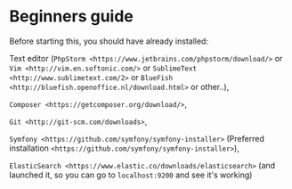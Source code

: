 Beginners guide
===============

Before starting this, you should have already installed:

Text editor (`PhpStorm <https://www.jetbrains.com/phpstorm/download/>` or `Vim <http://vim.en.softonic.com/>` or `SublimeText <http://www.sublimetext.com/2>` or `BlueFish <http://bluefish.openoffice.nl/download.html>` or other..),

`Composer <https://getcomposer.org/download/>`,

`Git <http://git-scm.com/downloads>`,

`Symfony <https://github.com/symfony/symfony-installer>` (Preferred installation `<https://github.com/symfony/symfony-installer>`),

`ElasticSearch <https://www.elastic.co/downloads/elasticsearch>` (and launched it, so you can go to `localhost:9200` and see it's working)


